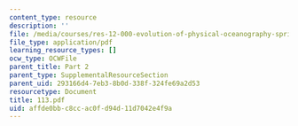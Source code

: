 ```yaml
---
content_type: resource
description: ''
file: /media/courses/res-12-000-evolution-of-physical-oceanography-spring-2007/affde0bbc8ccac0fd94d11d7042e4f9a_113.pdf
file_type: application/pdf
learning_resource_types: []
ocw_type: OCWFile
parent_title: Part 2
parent_type: SupplementalResourceSection
parent_uid: 293166d4-7eb3-8b0d-338f-324fe69a2d53
resourcetype: Document
title: 113.pdf
uid: affde0bb-c8cc-ac0f-d94d-11d7042e4f9a
---
```

